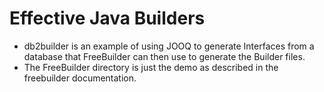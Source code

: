 # Effective Java Builders
 * db2builder is an example of using JOOQ to generate Interfaces from a database that FreeBuilder can then use to generate the Builder files.
 * The FreeBuilder directory is just the demo as described in the freebuilder documentation.
